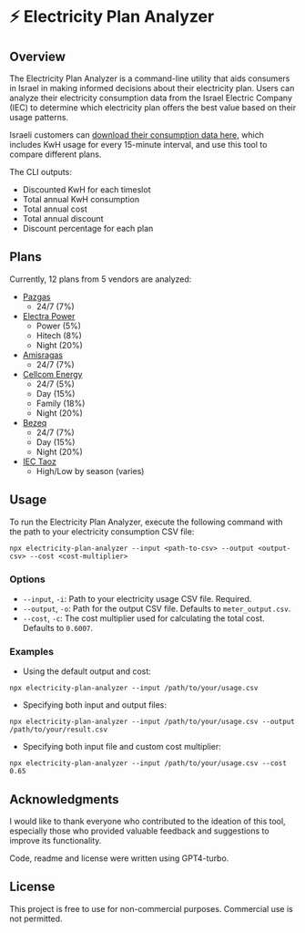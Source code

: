 # ⚡ Electricity Plan Analyzer

## Overview

The Electricity Plan Analyzer is a command-line utility that aids consumers in Israel in making informed decisions about their electricity plan. Users can analyze their electricity consumption data from the Israel Electric Company (IEC) to determine which electricity plan offers the best value based on their usage patterns.

Israeli customers can <a href="https://www.iec.co.il/consumption-info-menu/remote-reading-info" target="_blank">download their consumption data here,</a> which includes KwH usage for every 15-minute interval, and use this tool to compare different plans.

The CLI outputs:

- Discounted KwH for each timeslot
- Total annual KwH consumption
- Total annual cost
- Total annual discount
- Discount percentage for each plan

## Plans

Currently, 12 plans from 5 vendors are analyzed:

- <a href="https://www.pazgas.co.il/hashmal/pickapackage" target="_blank">Pazgas</a>
  - 24/7 (7%)
- <a href="https://www.electra-power.co.il/%d7%a1%d7%95%d7%a4%d7%a8%d7%92%d7%96-%d7%90%d7%a0%d7%a8%d7%92%d7%99%d7%94-%d7%a1%d7%a4%d7%a7-%d7%94%d7%97%d7%a9%d7%9e%d7%9c-%d7%94%d7%97%d7%93%d7%a9-%d7%a9%d7%9c%d7%9a/" target="_blank">Electra Power</a>
  - Power (5%)
  - Hitech (8%)
  - Night (20%)
- <a href="https://lp.amisragas.co.il/electric/" target="_blank">Amisragas</a>
  - 24/7 (7%)
- <a href="https://cellcom.co.il/production/Private/1/energy3/" target="_blank">Cellcom Energy</a>
  - 24/7 (5%)
  - Day (15%)
  - Family (18%)
  - Night (20%)
- <a href="https://www.bezeq.co.il/benergy/" target="_blank">Bezeq</a>
  - 24/7 (7%)
  - Day (15%)
  - Night (20%)
- <a href="https://www.iec.co.il/content/tariffs/contentpages/taozb-private" target="_blank">IEC Taoz</a>
  - High/Low by season (varies)

## Usage

To run the Electricity Plan Analyzer, execute the following command with the path to your electricity consumption CSV file:

```
npx electricity-plan-analyzer --input <path-to-csv> --output <output-csv> --cost <cost-multiplier>
```

### Options

- `--input`, `-i`: Path to your electricity usage CSV file. Required.
- `--output`, `-o`: Path for the output CSV file. Defaults to `meter_output.csv`.
- `--cost`, `-c`: The cost multiplier used for calculating the total cost. Defaults to `0.6007`.

### Examples

- Using the default output and cost:

```
npx electricity-plan-analyzer --input /path/to/your/usage.csv
```

- Specifying both input and output files:

```
npx electricity-plan-analyzer --input /path/to/your/usage.csv --output /path/to/your/result.csv
```

- Specifying both input file and custom cost multiplier:

```
npx electricity-plan-analyzer --input /path/to/your/usage.csv --cost 0.65
```

## Acknowledgments

I would like to thank everyone who contributed to the ideation of this tool, especially those who provided valuable feedback and suggestions to improve its functionality.

Code, readme and license were written using GPT4-turbo.

## License

This project is free to use for non-commercial purposes. Commercial use is not permitted.
